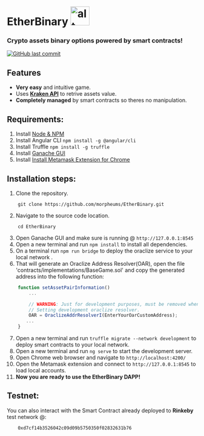 # EtherBinary <img src="https://github.com/morpheums/EtherBinary/blob/master/EtherBinary/src/assets/images/EtherBinary.png?raw=true" alt="alt text" width="50px">

### Crypto assets binary options powered by smart contracts!
[![GitHub last commit](https://img.shields.io/github/last-commit/morpheums/EtherBinary.svg?style=plastic)]()

## Features
- **Very easy** and intuitive game.
- Uses **[Kraken API](https://www.kraken.com/help/api)** to retrive assets value.
- **Completely managed**  by smart contracts so theres no manipulation.


## Requirements:
1. Install [Node & NPM](https://nodejs.org/en/)
2. Install Angular CLI `npm install -g @angular/cli`
3. Install Truffle `npm install -g truffle`
4. Install [Ganache GUI](https://github.com/trufflesuite/ganache/releases)
5. Install [Install Metamask Extension for Chrome](https://metamask.io/)

## Installation steps:

1. Clone the repository.

```code
    git clone https://github.com/morpheums/EtherBinary.git
```
2. Navigate to the source code location.
```code 
    cd EtherBinary
```
3. Open Ganache GUI and make sure is running @ `http://127.0.0.1:8545`
4. Open a new terminal and run `npm install` to install all dependencies.
5. On a terminal run `npm run bridge` to deploy the oraclize service to your local network .
6. That will generate an Oraclize Address Resolver(OAR), open the file 'contracts/implementations/BaseGame.sol' and copy the generated address into the following function:

```js
    function setAssetPairInformation()
        ...

        // WARNING: Just for development purposes, must be removed when deploying to production/testnet.
        // Setting development oraclize resolver.
        OAR = OraclizeAddrResolverI(EnterYourOarCustomAddress);
       ...
    }
```

7. Open a new terminal and run `truffle migrate --network development` to deploy smart contracts to your local network.
8. Open a new terminal and run `ng serve` to start the development server.
9. Open Chrome web browser and navigate to `http://localhost:4200/`
10. Open the Metamask extension and connect to `http://127.0.0.1:8545` to load local accounts.
11. **Now you are ready to use the EtherBinary DAPP!**

## Testnet:

You can also interact with the Smart Contract already deployed to **Rinkeby** test network @:
```code
    0xd7cf14b3526042c09d09b5750350f02832631b76
```
